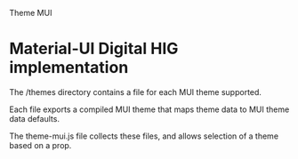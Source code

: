 Theme MUI

# Material-UI Digital HIG implementation

The /themes directory contains a file for each MUI theme supported.

Each file exports a compiled MUI theme that maps theme data to MUI theme data defaults.

The theme-mui.js file collects these files, and allows selection of a theme based on a prop.